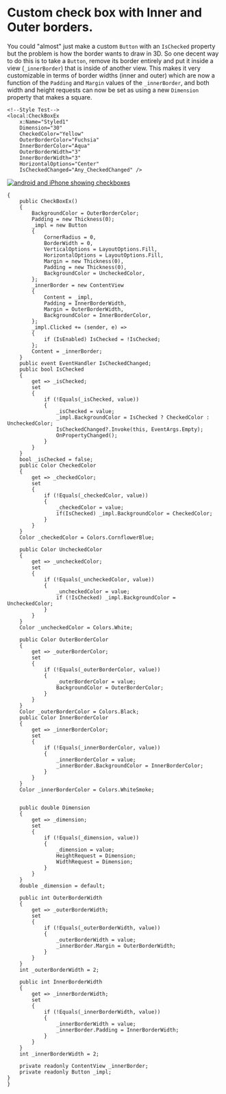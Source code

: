 # Custom check box with Inner and Outer borders.

You could "almost" just make a custom `Button` with an `IsChecked` property but the problem is how the border wants to draw in 3D. So one decent way to do this is to take a `Button`, remove its border entirely and put it inside a view (`_innerBorder`) that is inside of another view. This makes it very customizable in terms of border widths (inner and outer) which are now a function of the `Padding` and `Margin` values of the `_innerBorder`, and both width and height requests can now be set as using a new `Dimension` property that makes a square.

```xaml
<!--Style Test-->
<local:CheckBoxEx
    x:Name="Styled1"
    Dimension="30"
    CheckedColor="Yellow"
    OuterBorderColor="Fuchsia"
    InnerBorderColor="Aqua"
    OuterBorderWidth="3"
    InnerBorderWidth="3"
    HorizontalOptions="Center"
    IsCheckedChanged="Any_CheckedChanged" />
```

[![android and iPhone showing checkboxes][1]][1]


```csharppublic class CheckBoxEx : ContentView
{
    public CheckBoxEx()
    {
        BackgroundColor = OuterBorderColor;
        Padding = new Thickness(0);
        _impl = new Button
        {
            CornerRadius = 0,
            BorderWidth = 0,
            VerticalOptions = LayoutOptions.Fill,
            HorizontalOptions = LayoutOptions.Fill,
            Margin = new Thickness(0),
            Padding = new Thickness(0),
            BackgroundColor = UncheckedColor,
        };
        _innerBorder = new ContentView
        {
            Content = _impl,
            Padding = InnerBorderWidth,
            Margin = OuterBorderWidth,
            BackgroundColor = InnerBorderColor,
        };
        _impl.Clicked += (sender, e) =>
        {
            if (IsEnabled) IsChecked = !IsChecked;
        };
        Content = _innerBorder;
    }
    public event EventHandler IsCheckedChanged;
    public bool IsChecked
    {
        get => _isChecked;
        set
        {
            if (!Equals(_isChecked, value))
            {
                _isChecked = value;
                _impl.BackgroundColor = IsChecked ? CheckedColor : UncheckedColor; 
                IsCheckedChanged?.Invoke(this, EventArgs.Empty);
                OnPropertyChanged();
            }
        }
    }
    bool _isChecked = false;
    public Color CheckedColor
    {
        get => _checkedColor;
        set
        {
            if (!Equals(_checkedColor, value))
            {
                _checkedColor = value;
                if(IsChecked) _impl.BackgroundColor = CheckedColor;
            }
        }
    }
    Color _checkedColor = Colors.CornflowerBlue;

    public Color UncheckedColor
    {
        get => _uncheckedColor;
        set
        {
            if (!Equals(_uncheckedColor, value))
            {
                _uncheckedColor = value;
                if (!IsChecked) _impl.BackgroundColor = UncheckedColor;
            }
        }
    }
    Color _uncheckedColor = Colors.White;

    public Color OuterBorderColor
    {
        get => _outerBorderColor;
        set
        {
            if (!Equals(_outerBorderColor, value))
            {
                _outerBorderColor = value;
                BackgroundColor = OuterBorderColor;
            }
        }
    }
    Color _outerBorderColor = Colors.Black;
    public Color InnerBorderColor
    {
        get => _innerBorderColor;
        set
        {
            if (!Equals(_innerBorderColor, value))
            {
                _innerBorderColor = value;
                _innerBorder.BackgroundColor = InnerBorderColor;
            }
        }
    }
    Color _innerBorderColor = Colors.WhiteSmoke;


    public double Dimension
    {
        get => _dimension;
        set
        {
            if (!Equals(_dimension, value))
            {
                _dimension = value;
                HeightRequest = Dimension;
                WidthRequest = Dimension;
            }
        }
    }
    double _dimension = default;

    public int OuterBorderWidth
    {
        get => _outerBorderWidth;
        set
        {
            if (!Equals(_outerBorderWidth, value))
            {
                _outerBorderWidth = value;
                _innerBorder.Margin = OuterBorderWidth;
            }
        }
    }
    int _outerBorderWidth = 2;

    public int InnerBorderWidth
    {
        get => _innerBorderWidth;
        set
        {
            if (!Equals(_innerBorderWidth, value))
            {
                _innerBorderWidth = value;
                _innerBorder.Padding = InnerBorderWidth;
            }
        }
    }
    int _innerBorderWidth = 2;

    private readonly ContentView _innerBorder;
    private readonly Button _impl;
}
}
```


  [1]: https://i.stack.imgur.com/hHUEZ.png
